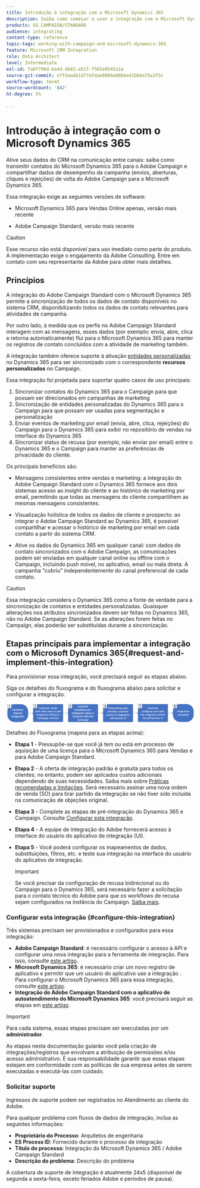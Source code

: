 ```yaml
---
title: Introdução à integração com o Microsoft Dynamics 365
description: Saiba como começar a usar a integração com o Microsoft Dynamics 365
products: SG_CAMPAIGN/STANDARD
audience: integrating
content-type: reference
topic-tags: working-with-campaign-and-microsoft-dynamics-365
feature: Microsoft CRM Integration
role: Data Architect
level: Intermediate
exl-id: fa0f790d-6a4d-4b83-a51f-f565e9545a1a
source-git-commit: e7fdaa4b1d77afdae8004a88bbe41bbbe75a3f3c
workflow-type: tm+mt
source-wordcount: '842'
ht-degree: 5%

---
```


# Introdução à integração com o Microsoft Dynamics 365

Ative seus dados do CRM na comunicação entre canais: saiba como transmitir contatos do Microsoft Dynamics 365 para o Adobe Campaign e compartilhar dados de desempenho da campanha (envios, aberturas, cliques e rejeições) de volta do Adobe Campaign para o Microsoft Dynamics 365.

Essa integração exige as seguintes versões de software:

* Microsoft Dynamics 365 para Vendas Online apenas, versão mais recente

* Adobe Campaign Standard, versão mais recente

>[!CAUTION]
>
>Esse recurso não está disponível para uso imediato como parte do produto. A implementação exige o engajamento da Adobe Consulting. Entre em contato com seu representante da Adobe para obter mais detalhes.

## Princípios

A integração do Adobe Campaign Standard com o Microsoft Dynamics 365 permite a sincronização de todos os dados de contato disponíveis no sistema CRM, disponibilizando todos os dados de contato relevantes para atividades de campanha.

Por outro lado, à medida que os perfis no Adobe Campaign Standard interagem com as mensagens, esses dados (por exemplo: envia, abre, clica e retorna automaticamente) flui para o Microsoft Dynamics 365 para manter os registros de contato concluídos com a atividade de marketing também.

A integração também oferece suporte à ativação [entidades personalizadas](../../integrating/using/d365-acs-self-service-app-settings.md) no Dynamics 365 para ser sincronizado com o correspondente **recursos personalizados** no Campaign.

Essa integração foi projetada para suportar quatro casos de uso principais:

1. Sincronizar contatos do Dynamics 365 para o Campaign para que possam ser direcionados em campanhas de marketing
1. Sincronização de entidades personalizadas do Dynamics 365 para o Campaign para que possam ser usadas para segmentação e personalização
1. Enviar eventos de marketing por email (envia, abre, clica, rejeições) do Campaign para o Dynamics 365 para exibir no repositório de vendas na interface do Dynamics 365
1. Sincronizar status de recusa (por exemplo, não enviar por email) entre o Dynamics 365 e o Campaign para manter as preferências de privacidade do cliente.

Os principais benefícios são:

* Mensagens consistentes entre vendas e marketing: a integração do Adobe Campaign Standard com o Dynamics 365 fornece aos dois sistemas acesso ao insight do cliente e ao histórico de marketing por email, permitindo que todas as mensagens do cliente compartilhem as mesmas mensagens consistentes.

* Visualização holística de todos os dados de cliente e prospecto: ao integrar o Adobe Campaign Standard ao Dynamics 365, é possível compartilhar e acessar o histórico de marketing por email em cada contato a partir do sistema CRM.

* Ative os dados do Dynamics 365 em qualquer canal: com dados de contato sincronizados com o Adobe Campaign, as comunicações podem ser enviadas em qualquer canal online ou offline com o Campaign, incluindo push móvel, no aplicativo, email ou mala direta. A campanha &quot;cobriu&quot; independentemente do canal preferencial de cada contato.

>[!CAUTION]
>
>Essa integração considera o Dynamics 365 como a fonte de verdade para a sincronização de contatos e entidades personalizadas.  Quaisquer alterações nos atributos sincronizados devem ser feitas no Dynamics 365, não no Adobe Campaign Standard.  Se as alterações forem feitas no Campaign, elas poderão ser substituídas durante a sincronização.

## Etapas principais para implementar a integração com o Microsoft Dynamics 365{#request-and-implement-this-integration}

Para provisionar essa integração, você precisará seguir as etapas abaixo.

Siga os detalhes do fluxograma e do fluxograma abaixo para solicitar e configurar a integração.

![](assets/provisioning-wf.png)

Detalhes do Fluxograma (mapeia para as etapas acima):

* **Etapa 1** - Pressupõe-se que você já tem ou está em processo de aquisição de uma licença para o Microsoft Dynamics 365 para Vendas e para Adobe Campaign Standard.
* **Etapa 2** - A oferta de integração padrão é gratuita para todos os clientes; no entanto, podem ser aplicados custos adicionais dependendo de suas necessidades. Saiba mais sobre [Práticas recomendadas e limitações](../../integrating/using/d365-acs-notices-and-recommendations.md). Será necessário assinar uma nova ordem de venda (SO) para tirar partido da integração se não tiver sido incluída na comunicação de objeções original.
* **Etapa 3** - Complete as etapas de pré-integração do Dynamics 365 e Campaign. Consulte [Configurar esta integração](#configure-this-integration).
* **Etapa 4** - A equipe de integração do Adobe fornecerá acesso à interface do usuário do aplicativo de integração (UI).
* **Etapa 5** - Você poderá configurar os mapeamentos de dados, substituições, filtros, etc. e teste sua integração na interface do usuário do aplicativo de integração.

   >[!IMPORTANT]
   >
   > Se você precisar da configuração de recusa bidirecional ou do Campaign para o Dynamics 365, será necessário fazer a solicitação para o contato técnico do Adobe para que os workflows de recusa sejam configurados na instância do Campaign. [Saiba mais](../../integrating/using/d365-acs-notices-and-recommendations.md#opt-out).

### Configurar esta integração {#configure-this-integration}

Três sistemas precisam ser provisionados e configurados para essa integração:

* **Adobe Campaign Standard**: é necessário configurar o acesso à API e configurar uma nova integração para a ferramenta de integração. Para isso, consulte [este artigo](../../integrating/using/d365-acs-configure-adobe-io.md).
* **Microsoft Dynamics 365**: é necessário criar um novo registro de aplicativo e permitir que um usuário do aplicativo use a integração .  Para configurar o Microsoft Dynamics 365 para essa integração, consulte [este artigo](../../integrating/using/d365-acs-configure-d365.md).
* **Integração do Adobe Campaign Standard com o aplicativo de autoatendimento do Microsoft Dynamics 365**: você precisará seguir as etapas em [este artigo](../../integrating/using/d365-acs-self-service-app-control-access.md).

>[!IMPORTANT]
>
>Para cada sistema, essas etapas precisam ser executadas por um **administrador**.
>
>As etapas nesta documentação guiarão você pela criação de integrações/registros que envolvam a atribuição de permissões e/ou acesso administrativo.  É sua responsabilidade garantir que essas etapas estejam em conformidade com as políticas de sua empresa antes de serem executadas e executá-las com cuidado.

### Solicitar suporte

Ingressos de suporte podem ser registrados no Atendimento ao cliente do Adobe.

Para qualquer problema com fluxos de dados de integração, inclua as seguintes informações:

* **Proprietário do Processo**: Arquitetos de engenharia
* **ES Process ID**: Fornecido durante o processo de integração
* **Título do processo**: Integração do Microsoft Dynamics 365 / Adobe Campaign Standard
* **Descrição do problema**: Descrição do problema

A cobertura de suporte de integração é atualmente 24x5 (disponível de segunda a sexta-feira, exceto feriados Adobe e períodos de pausa).
